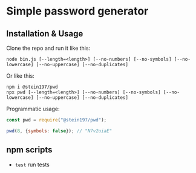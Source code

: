 # Simple password generator

## Installation & Usage
Clone the repo and run it like this:
```
node bin.js [--length=<length>] [--no-numbers] [--no-symbols] [--no-lowercase] [--no-uppercase] [--no-duplicates]
```

Or like this:
```
npm i @stein197/pwd
npx pwd [--length=<length>] [--no-numbers] [--no-symbols] [--no-lowercase] [--no-uppercase] [--no-duplicates]
```

Programmatic usage:
```js
const pwd = require("@stein197/pwd");

pwd(8, {symbols: false}); // "N7v2uiaE"
```

## npm scripts
- `test` run tests
